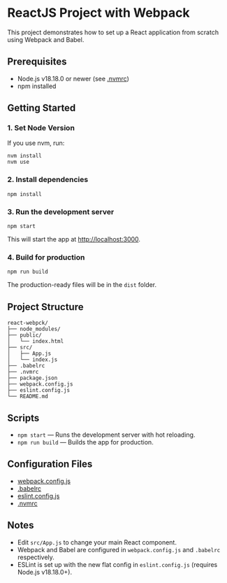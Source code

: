 # ReactJS Project with Webpack

This project demonstrates how to set up a React application from scratch using Webpack and Babel.

## Prerequisites

- Node.js v18.18.0 or newer (see [.nvmrc](./.nvmrc))
- npm installed

## Getting Started

### 1. Set Node Version

If you use nvm, run:

```
nvm install
nvm use
```

### 2. Install dependencies

```
npm install
```

### 3. Run the development server

```
npm start
```

This will start the app at [http://localhost:3000](http://localhost:3000).

### 4. Build for production

```
npm run build
```

The production-ready files will be in the `dist` folder.

## Project Structure

```
react-webpck/
├── node_modules/
├── public/
│   └── index.html
├── src/
│   ├── App.js
│   └── index.js
├── .babelrc
├── .nvmrc
├── package.json
├── webpack.config.js
├── eslint.config.js
└── README.md
```

## Scripts

- `npm start` — Runs the development server with hot reloading.
- `npm run build` — Builds the app for production.

## Configuration Files

- [webpack.config.js](./webpack.config.js)
- [.babelrc](./.babelrc)
- [eslint.config.js](./eslint.config.js)
- [.nvmrc](./.nvmrc)

## Notes

- Edit `src/App.js` to change your main React component.
- Webpack and Babel are configured in `webpack.config.js` and `.babelrc` respectively.
- ESLint is set up with the new flat config in `eslint.config.js` (requires Node.js v18.18.0+).